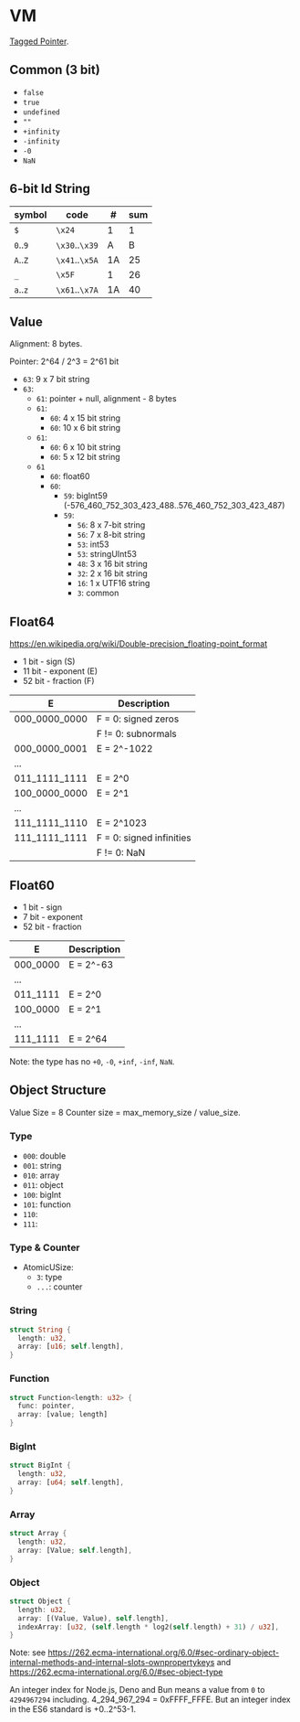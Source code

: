 # VM

[Tagged Pointer](https://en.wikipedia.org/wiki/Tagged_pointer).

## Common (3 bit)

- `false`
- `true`
- `undefined`
- `""`
- `+infinity`
- `-infinity`
- `-0`
- `NaN`

## 6-bit Id String

|symbol  |code          |# |sum|
|--------|--------------|--|---|
|`$`     |`\x24`        | 1|  1|
|`0`..`9`|`\x30`..`\x39`| A|  B|
|`A`..`Z`|`\x41`..`\x5A`|1A| 25|
|`_`     |`\x5F`        | 1| 26|
|`a`..`z`|`\x61`..`\x7A`|1A| 40|

## Value

Alignment: 8 bytes.

Pointer: 2^64 / 2^3 = 2^61 bit

- `63`: 9 x 7 bit string
- `63`:
  - `61`: pointer + null, alignment - 8 bytes
  - `61`:
    - `60`: 4 x 15 bit string
    - `60`: 10 x 6 bit string
  - `61`:
    - `60`: 6 x 10 bit string
    - `60`: 5 x 12 bit string
  - `61`
    - `60`: float60
    - `60`:
      - `59`: bigInt59 (-576_460_752_303_423_488..576_460_752_303_423_487)
      - `59`:
        - `56`: 8 x 7-bit string
        - `56`: 7 x 8-bit string
        - `53`: int53
        - `53`: stringUInt53
        - `48`: 3 x 16 bit string
        - `32`: 2 x 16 bit string
        - `16`: 1 x UTF16 string
        - `3`: common

## Float64

https://en.wikipedia.org/wiki/Double-precision_floating-point_format

- 1 bit - sign (S)
- 11 bit - exponent (E)
- 52 bit - fraction (F)

|E            |Description             |
|-------------|------------------------|
|000_0000_0000|F = 0: signed zeros     |
|             |F != 0: subnormals      |
|000_0000_0001|E = 2^-1022             |
|...          |                        |
|011_1111_1111|E = 2^0                 |
|100_0000_0000|E = 2^1                 |
|...          |                        |
|111_1111_1110|E = 2^1023              |
|111_1111_1111|F = 0: signed infinities|
|             |F != 0: NaN             |

## Float60

- 1 bit - sign
- 7 bit - exponent
- 52 bit - fraction

|E       |Description|
|--------|-----------|
|000_0000|E = 2^-63  |
|...     |           |
|011_1111|E = 2^0    |
|100_0000|E = 2^1    |
|...     |           |
|111_1111|E = 2^64   |

Note: the type has no `+0`, `-0`, `+inf`, `-inf`, `NaN`.

## Object Structure

Value Size = 8
Counter size = max_memory_size / value_size.

### Type

- `000`: double
- `001`: string
- `010`: array
- `011`: object
- `100`: bigInt
- `101`: function
- `110`:
- `111`:

### Type & Counter

- AtomicUSize:
  - `3`: type
  - `...`: counter

### String

```rust
struct String {
  length: u32,
  array: [u16; self.length],
}
```

### Function

```rust
struct Function<length: u32> {
  func: pointer,
  array: [value; length]
}
```

### BigInt

```rust
struct BigInt {
  length: u32,
  array: [u64; self.length],
}
```

### Array

```rust
struct Array {
  length: u32,
  array: [Value; self.length],
}
```

### Object

```rust
struct Object {
  length: u32,
  array: [(Value, Value), self.length],
  indexArray: [u32, (self.length * log2(self.length) + 31) / u32],
}
```

Note: see https://262.ecma-international.org/6.0/#sec-ordinary-object-internal-methods-and-internal-slots-ownpropertykeys and https://262.ecma-international.org/6.0/#sec-object-type

An integer index for Node.js, Deno and Bun means a value from `0` to `4294967294` including. 4_294_967_294 = 0xFFFF_FFFE. But an integer index in the ES6 standard is +0..2^53-1.
